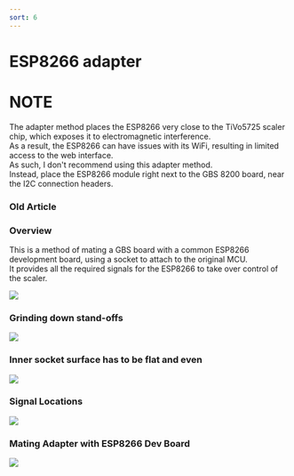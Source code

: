```yaml
---
sort: 6
---
```

# ESP8266 adapter

# NOTE
The adapter method places the ESP8266 very close to the TiVo5725 scaler chip, which exposes it to electromagnetic interference.   
As a result, the ESP8266 can have issues with its WiFi, resulting in limited access to the web interface.   
As such, I don't recommend using this adapter method.   
Instead, place the ESP8266 module right next to the GBS 8200 board, near the I2C connection headers.   

### Old Article

### Overview
This is a method of mating a GBS board with a common ESP8266 development board, using a socket to attach to the original MCU.   
It provides all the required signals for the ESP8266 to take over control of the scaler.   

![](https://i.imgur.com/fEwLqRT.png)
   
### Grinding down stand-offs
![](https://i.imgur.com/cbKwnoD.png)
   
### Inner socket surface has to be flat and even
![](https://i.imgur.com/SFFIPYm.png)
   
### Signal Locations
![](https://i.imgur.com/9DciLIe.png)
   
### Mating Adapter with ESP8266 Dev Board
![](https://i.imgur.com/1JQfn3r.png)